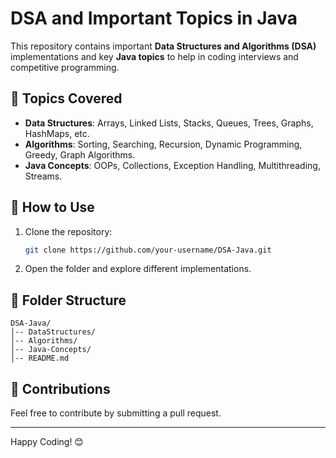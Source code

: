 # DSA and Important Topics in Java

This repository contains important **Data Structures and Algorithms (DSA)** implementations and key **Java topics** to help in coding interviews and competitive programming.

## 📌 Topics Covered
- **Data Structures**: Arrays, Linked Lists, Stacks, Queues, Trees, Graphs, HashMaps, etc.
- **Algorithms**: Sorting, Searching, Recursion, Dynamic Programming, Greedy, Graph Algorithms.
- **Java Concepts**: OOPs, Collections, Exception Handling, Multithreading, Streams.

## 🚀 How to Use
1. Clone the repository:
   ```sh
   git clone https://github.com/your-username/DSA-Java.git
   ```
2. Open the folder and explore different implementations.

## 📂 Folder Structure
```
DSA-Java/
│-- DataStructures/
│-- Algorithms/
│-- Java-Concepts/
│-- README.md
```

## 📢 Contributions
Feel free to contribute by submitting a pull request.

---
Happy Coding! 😊

